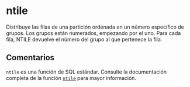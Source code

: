 ﻿---
SidebarGroup: "index-aggregation-functions"
Autogenerated: true
---

# ntile

Distribuye las filas de una partición ordenada en un número específico de grupos. Los grupos están numerados, empezando por el uno. Para cada fila, NTILE devuelve el número del grupo al que pertenece la fila.

## Comentarios 

`ntile` es una función de SQL estándar. Consulte la documentación completa de la función [`ntile`](https://learn.microsoft.com/es-es/sql/t-sql/functions/ntile-transact-sql) para mayor información.
